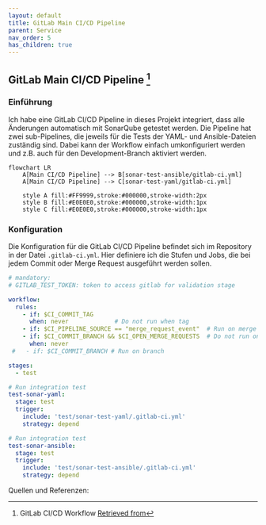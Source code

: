 ```yaml
---
layout: default
title: GitLab Main CI/CD Pipeline
parent: Service
nav_order: 5
has_children: true
---
```


## GitLab Main CI/CD Pipeline [^1]

### Einführung

Ich habe eine GitLab CI/CD Pipeline in dieses Projekt integriert, dass alle Änderungen automatisch mit SonarQube getestet werden. Die Pipeline hat zwei sub-Pipelines, die jeweils für die Tests der YAML- und Ansible-Dateien zuständig sind.
Dabei kann der Workflow einfach umkonfiguriert werden und z.B. auch für den Development-Branch aktiviert werden.

```mermaid
flowchart LR
    A[Main CI/CD Pipeline] --> B[sonar-test-ansible/gitlab-ci.yml]
    A[Main CI/CD Pipeline] --> C[sonar-test-yaml/gitlab-ci.yml]

    style A fill:#FF9999,stroke:#000000,stroke-width:2px
    style B fill:#E0E0E0,stroke:#000000,stroke-width:1px
    style C fill:#E0E0E0,stroke:#000000,stroke-width:1px
```

### Konfiguration

Die Konfiguration für die GitLab CI/CD Pipeline befindet sich im Repository in der Datei `.gitlab-ci.yml`. Hier definiere ich die Stufen und Jobs, die bei jedem Commit oder Merge Request ausgeführt werden sollen.

```yaml
# mandatory:
# GITLAB_TEST_TOKEN: token to access gitlab for validation stage

workflow:
  rules:
    - if: $CI_COMMIT_TAG
      when: never             # Do not run when tag
    - if: $CI_PIPELINE_SOURCE == "merge_request_event"  # Run on merge request
    - if: $CI_COMMIT_BRANCH && $CI_OPEN_MERGE_REQUESTS  # Do not run on open merge requests
      when: never
 #   - if: $CI_COMMIT_BRANCH # Run on branch

stages:
  - test

# Run integration test
test-sonar-yaml:
  stage: test
  trigger:
    include: 'test/sonar-test-yaml/.gitlab-ci.yml'
    strategy: depend

# Run integration test
test-sonar-ansible:
  stage: test
  trigger:
    include: 'test/sonar-test-ansible/.gitlab-ci.yml'
    strategy: depend

```

Quellen und Referenzen:
[^1]:GitLab CI/CD Workflow [Retrieved from](https://docs.gitlab.com/ee/ci/yaml/workflow.html)
